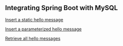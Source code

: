 
## Integrating Spring Boot with MySQL

[Insert a static hello message](http://cs5200-summer2018-zhang.us-east-2.elasticbeanstalk.com/api/hello/insert)

[Insert a parameterized hello message](http://cs5200-summer2018-zhang.us-east-2.elasticbeanstalk.com/api/hello/insert/Some_parameterized_message)

[Retrieve all hello messages](http://cs5200-summer2018-zhang.us-east-2.elasticbeanstalk.com/api/hello/select/all)

